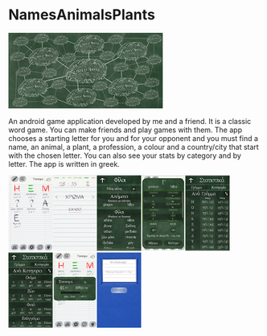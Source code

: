 # NamesAnimalsPlants

![alt text](https://github.com/k1s4g4/NamesAnimalsPlants/blob/3a9a9de290af07776083cccb776a664a0395b104/pics/9.webp)

An android game application developed by me and a friend. It is a classic word game. You can make friends and play games with them. The app chooses a starting letter for you and for your opponent and you must find a name, an animal, a plant, a profession, a colour and a country/city that start with the chosen letter. You can also see your stats by category and by letter. The app is written in greek.


![alt text](https://github.com/k1s4g4/NamesAnimalsPlants/blob/3a9a9de290af07776083cccb776a664a0395b104/pics/1.webp)![alt text](https://github.com/k1s4g4/NamesAnimalsPlants/blob/3a9a9de290af07776083cccb776a664a0395b104/pics/2.webp)![alt text](https://github.com/k1s4g4/NamesAnimalsPlants/blob/3a9a9de290af07776083cccb776a664a0395b104/pics/3.webp)![alt text](https://github.com/k1s4g4/NamesAnimalsPlants/blob/3a9a9de290af07776083cccb776a664a0395b104/pics/4.webp)![alt text](https://github.com/k1s4g4/NamesAnimalsPlants/blob/3a9a9de290af07776083cccb776a664a0395b104/pics/5.webp)![alt text](https://github.com/k1s4g4/NamesAnimalsPlants/blob/3a9a9de290af07776083cccb776a664a0395b104/pics/6.webp)![alt text](https://github.com/k1s4g4/NamesAnimalsPlants/blob/3a9a9de290af07776083cccb776a664a0395b104/pics/7.webp)![alt text](https://github.com/k1s4g4/NamesAnimalsPlants/blob/3a9a9de290af07776083cccb776a664a0395b104/pics/8.webp)
